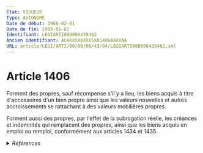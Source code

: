 ```yaml
---
État: VIGUEUR
Type: AUTONOME
Date de début: 1966-02-01
Date de fin: 2999-01-01
Identifiant: LEGIARTI000006439462
Ancien identifiant: ACAXXXXXXXX5X01406AAXXAA
URL: article/LEGI/ARTI/00/00/06/43/94/LEGIARTI000006439462.xml
---
```


<h1>Article 1406</h1>

Forment des propres, sauf récompense s'il y a lieu, les biens acquis à titre
d'accessoires d'un bien propre ainsi que les valeurs nouvelles et autres
accroissements se rattachant à des valeurs mobilières propres.<br />

Forment aussi des propres, par l'effet de la subrogation réelle, les créances et
indemnités qui remplacent des propres, ainsi que les biens acquis en emploi ou
remploi, conformément aux articles 1434 et 1435.


<details>
  <summary><em>Références</em></summary>

  <h2>Articles faisant référence à l'article</h2>
  
  <ul>
    <li>
      <a href="https://legal.tricoteuses.fr//redirection/LEGIARTI000006439639?vers=git&vers=legifrance">Code civil - article 1434 AUTONOME MODIFIE, en vigueur du 1966-02-01 au 1986-07-01</a> CITATION cible
    </li>
    <li>
      <a href="https://legal.tricoteuses.fr//redirection/LEGIARTI000006439640?vers=git&vers=legifrance">Code civil - article 1434 AUTONOME VIGUEUR, en vigueur depuis le 1986-07-01</a> CITATION cible
    </li>
    <li>
      <a href="https://legal.tricoteuses.fr//redirection/LEGIARTI000006439653?vers=git&vers=legifrance">Code civil - article 1435 AUTONOME MODIFIE, en vigueur du 1966-02-01 au 1986-07-01</a> CITATION cible
    </li>
    <li>
      <a href="https://legal.tricoteuses.fr//redirection/LEGIARTI000006439654?vers=git&vers=legifrance">Code civil - article 1435 AUTONOME VIGUEUR, en vigueur depuis le 1986-07-01</a> CITATION cible
    </li>
  </ul>
  
  <h2>Textes faisant référence à l'article</h2>
  
  <ul>
    <li>
      <a href="https://legal.tricoteuses.fr//redirection/JORFTEXT000000503950?vers=git&vers=legifrance">Loi n°65-570 du 13 juillet 1965 PORTANT REFORME DES REGIMES MATRIMONIAUX</a> CODIFICATION cible
    </li>
  </ul>
  
  <h2>Références faites par l'article</h2>
  
  <ul>
    <li>
      1965-07-13 CODIFICATION source <a href="https://legal.tricoteuses.fr//redirection/JORFTEXT000000503950?vers=git&vers=legifrance">Loi n°65-570 du 13 juillet 1965 PORTANT REFORME DES REGIMES MATRIMONIAUX</a>
    </li>
    <li>
      2999-01-01 CITATION source <a href="https://legal.tricoteuses.fr//redirection/LEGIARTI000006439639?vers=git&vers=legifrance">Code civil - article 1434 AUTONOME MODIFIE, en vigueur du 1966-02-01 au 1986-07-01</a>
    </li>
    <li>
      2999-01-01 CITATION source <a href="https://legal.tricoteuses.fr//redirection/LEGIARTI000006439653?vers=git&vers=legifrance">Code civil - article 1435 AUTONOME MODIFIE, en vigueur du 1966-02-01 au 1986-07-01</a>
    </li>
  </ul>
</details>
